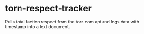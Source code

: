 # torn-respect-tracker
Pulls total faction respect from the torn.com api and logs data with timestamp into a text document.
